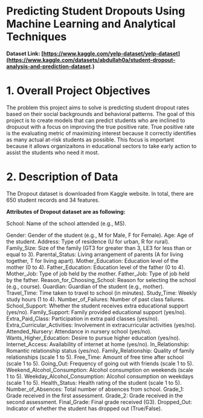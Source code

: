 # Predicting Student Dropouts Using Machine Learning and Analytical Techniques
**Dataset Link: [https://www.kaggle.com/yelp-dataset/yelp-dataset](https://www.kaggle.com/datasets/abdullah0a/student-dropout-analysis-and-prediction-dataset.)**
# 1. Overall Project Objectives
The problem this project aims to solve is predicting student dropout rates based on their social backgrounds and behavioral patterns. The goal of this project is to create models that can predict students who are inclined to dropuout with a focus on improving the true positive rate. True positive rate is the evaluating metric of maximizing interest because it correctly identifies as many actual at-risk students as possible. This focus is important because it allows organizaitons in educational sectors to take early action to assist the students who need it most.

# 2. Description of Data
The Dropout dataset is downloaded from Kaggle website. In total, there are 650 student records and 34 features. 

**Attributes of Dropout dataset are as following:**

School: Name of the school attended (e.g., MS).

Gender: Gender of the student (e.g., M for Male, F for Female).
Age: Age of the student.
Address: Type of residence (U for urban, R for rural).
Family_Size: Size of the family (GT3 for greater than 3, LE3 for less than or equal to 3).
Parental_Status: Living arrangement of parents (A for living together, T for living apart).
Mother_Education: Education level of the mother (0 to 4).
Father_Education: Education level of the father (0 to 4).
Mother_Job: Type of job held by the mother.
Father_Job: Type of job held by the father.
Reason_for_Choosing_School: Reason for selecting the school (e.g., course).
Guardian: Guardian of the student (e.g., mother).
Travel_Time: Time taken to travel to school (in minutes).
Study_Time: Weekly study hours (1 to 4).
Number_of_Failures: Number of past class failures.
School_Support: Whether the student receives extra educational support (yes/no).
Family_Support: Family provided educational support (yes/no).
Extra_Paid_Class: Participation in extra paid classes (yes/no).
Extra_Curricular_Activities: Involvement in extracurricular activities (yes/no).
Attended_Nursery: Attendance in nursery school (yes/no).
Wants_Higher_Education: Desire to pursue higher education (yes/no).
Internet_Access: Availability of internet at home (yes/no).
In_Relationship: Romantic relationship status (yes/no).
Family_Relationship: Quality of family relationships (scale 1 to 5).
Free_Time: Amount of free time after school (scale 1 to 5).
Going_Out: Frequency of going out with friends (scale 1 to 5).
Weekend_Alcohol_Consumption: Alcohol consumption on weekends (scale 1 to 5).
Weekday_Alcohol_Consumption: Alcohol consumption on weekdays (scale 1 to 5).
Health_Status: Health rating of the student (scale 1 to 5).
Number_of_Absences: Total number of absences from school.
Grade_1: Grade received in the first assessment.
Grade_2: Grade received in the second assessment.
Final_Grade: Final grade received (G3).
Dropped_Out: Indicator of whether the student has dropped out (True/False).
